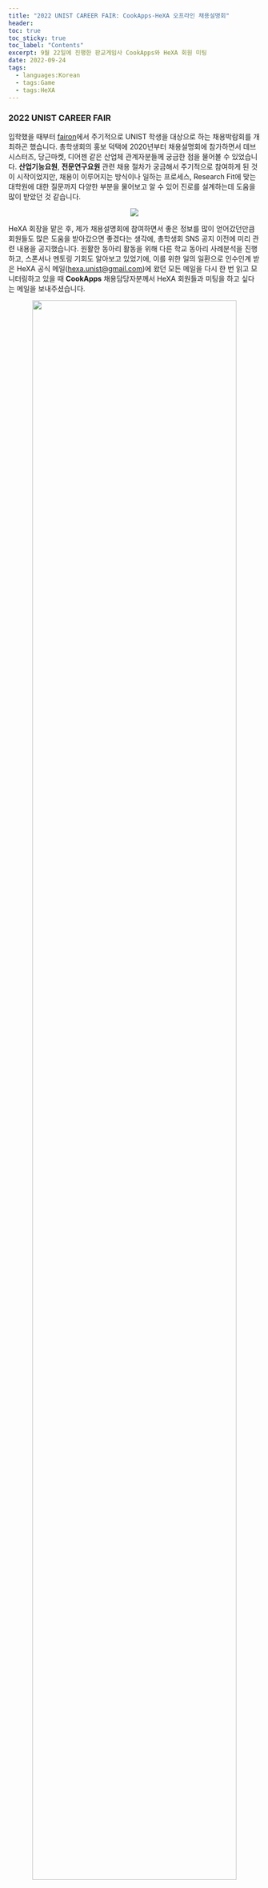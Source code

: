 ```yaml
---
title: "2022 UNIST CAREER FAIR: CookApps-HeXA 오프라인 채용설명회"
header:
toc: true
toc_sticky: true
toc_label: "Contents"
excerpt: 9월 22일에 진행한 판교게임사 CookApps와 HeXA 회원 미팅
date: 2022-09-24
tags:
  - languages:Korean
  - tags:Game
  - tags:HeXA
---
```

### 2022 UNIST CAREER FAIR
입학했을 때부터 [fairon](https://www.fairon.co.kr/)에서 주기적으로 UNIST 학생을 대상으로 하는 채용박람회를 개최하곤 했습니다. 총학생회의 홍보 덕택에 2020년부터 채용설명회에 참가하면서 데브시스터즈, 당근마켓, 디어젠 같은 산업체 관계자분들께 궁금한 점을 물어볼 수 있었습니다. __산업기능요원__, __전문연구요원__ 관련 채용 절차가 궁금해서 주기적으로 참여하게 된 것이 시작이었지만, 채용이 이루어지는 방식이나 일하는 프로세스, Research Fit에 맞는 대학원에 대한 질문까지 다양한 부분을 물어보고 알 수 있어 진로를 설계하는데 도움을 많이 받았던 것 같습니다.

<p align="center"><img src="/assets/images/2022UCF.png"></p>

HeXA 회장을 맡은 후, 제가 채용설명회에 참여하면서 좋은 정보를 많이 얻어갔던만큼 회원들도 많은 도움을 받아갔으면 좋겠다는 생각에, 총학생회 SNS 공지 이전에 미리 관련 내용을 공지했습니다. 원활한 동아리 활동을 위해 다른 학교 동아리 사례분석을 진행하고, 스폰서나 멘토링 기회도 알아보고 있었기에, 이를 위한 일의 일환으로 인수인계 받은 HeXA 공식 메일(hexa.unist@gmail.com)에 왔던 모든 메일을 다시 한 번 읽고 모니터링하고 있을 때 __CookApps__ 채용담당자분께서 HeXA 회원들과 미팅을 하고 싶다는 메일을 보내주셨습니다.

<p align="center"><img style="width: 90%" src="/assets/images/CookAppsMail.png"></p>
<p align="center"><span style="font-size:0.9em; color: gray;">CookApps 채용담당자분께서 주신 메일. 채용설명회 참여겸 먼저 메일을 주셔서 정말 감사했습니다 :)</span></p>

HeXA 내에서 게임개발에 관심이 있는 회원들이 여러 프로젝트를 진행하고 있었기에, 몇 번의 메일을 주고받은 후 최종적으로 22일에 3시에 만날 팀, 4시에 만날 팀으로 팀을 나눈 후 관심있는 회원들을 인솔하여 부스에서 미팅을 할 수 있도록 하였습니다.

### CookApps 미팅까지 이모저모
<p align="center"><img style="width: 80%" src="/assets/images/CookApps.jpg"></p>

2시 30분 즈음에 인솔을 위해 연구실에서 미리 공학관 110동으로 내려가 여러 사항을 확인했었습니다. CookApps 부스는 110동 크래프톤 부스 옆에 위치해있었기에 미리 인사도 드릴겸 가까운 카페인 **더치앤빈**에 들러 사비로 아메리카노를 구입 후, 채용담당자 3분께 전달하였습니다. 이 과정에서 3시에 10명 정도, 4시에 3명 정도의 회원이 올 것을 전달해드렸고, 108동에서 3시까지 회원분들을 기다린 후 인솔하였습니다.

<p align="center"><img style="width: 70%" src="/assets/images/CookAppsMeet.jpg"></p>
<p align="center"><span style="font-size:0.9em; color: gray;">회원들을 기다리면서 찍은 사진. 찍은 사진이 이것밖에 없다... 좀 더 찍어둘걸...</span></p>

미팅에서 CookApps와 채용과 관련된 좋은 정보를 많이 얻을 수 있었는데, 실제로 현업 경험이 있으신 선배들이 좋은 질문을 많이 해주셔서 그런지 혼자 CAREER FAIR에 참여했을 때보다 얻는게 많았던 것 같습니다.

### CookApps
#### 세 줄 요약
{% capture notice %}
- 스튜디오당 20 - 30명 정도로 이루어지며, 개발자는 5 - 6명, 총 4개의 스튜디오가 있습니다. 기획자, 디자이너, 개발자로 크게 포지션이 분리되며, 이 과정이 포지션별로 분리된 것이 아닌 자유롭게 소통 가능하여 게임 개발 프로세스 여러 분야에 참여할 수 있습니다.
- 크게 개발자 포지션은 게임/기술지원팀 클라이언트 개발자, 사내 시스템 개발자가 있으며, 게임 클라이언트 개발자는 게임 개발 위주, 기술지원팀 클라이언트 개발자는 R&D 위주, 사내 시스템 개발자는 풀스택 엔지니어라고 보시면 될 것 같습니다.
- 채용 과정은 크게 (1) 이력서 및 포트폴리오 심사 (2) 과제 심사 (3) 면접으로 이루어지며, 보충역 대상자에 대해 산업기능요원, 그리고 석사 이상의 전문연구요원을 받고 있습니다. 현역 산업기능요원 TO는 없으며, 신입 및 전직 둘 다 받습니다.
{% endcapture %}
<div class="notice--warning" style="font: 0.85em;">{{ notice | markdownify }}</div>

#### 규모와 개발 프로세스
**CookApps**는 **모바일 게임**을 전문적으로 만드는 회사로, **Facebook Game** 제작으로부터 시작되었기에 프레임워크(Android, ios Nattive 등)가 비슷한 모바일 게임 분야로 진출하게 되었다고 합니다. 

<p align="center"><img style="width: 90%" src="/assets/images/CookAppsPaint.png"></p>

**4개의 스튜디오**를 운영하고 있으며 **북미 시장**을 주요 타겟층으로 잡고 **캐주얼, RPG 장르 게임**을 주로 밀고 있다고 합니다. 스튜디오당 **20 - 30명**의 인원으로 함께 일하고 있으며, **개발자는 스튜디오당 5 - 6명**이라고 합니다. 스튜디오는 크게 **기획팀, 디자인팀, 개발자팀**으로 나뉘지만, 개발자도 기획이나 디자인 등에 참여할 수 있는 등 게임 개발과정에서 다양한 프로세스를 경험할 수 있다고 이야기해주셨습니다. 다만, 전반적인 프로젝트의 기획은 기획자가 전담한다고 합니다. 아무래도 기획자는 시장조사 같은 게임 비즈니스 분야를 담당하는 것 같습니다. 

실제로 단순 창작욕구보다는 **수익성**이 좋은 게임을 추구하며, 앱스토어나 Play스토어의 상위권 게임들이 왜 성공했는지를 세부적으로 분석하며 게임 기획을 진행합니다. 게임 기획은 시나리오, BM, 시스템 등 게임의 다양한 부분에 대해 세부적으로 이루어지며, **시나리오 작가**도 세세한 대사를 제시하는 등 이 과정에서 함께한다고 합니다. 개발 기간은 보통 1년, 길어도 2년으로 트렌드의 민감한 모바일 게임 시장에 대응하기 위해서 tight하게 개발이 이루집니다. 그래서 인디 게임 감성을 좋아하는 개발자는 회사에 취직하면 고통받을 수 있다고...

디자인팀은 크게 **원화, UI, 이펙트**로 나뉘며, 추가적으로 **애니메이션**, 그리고 **Unity, blender**를 이용한 **3D 모델링** 과정도 개발자와 함께 한다고 합니다. 위에서 언급했듯, **북미 시장**을 타겟으로 하는지라 원화가 북미 유저들이 좋아할만한 **개성있는 스타일**인 것을 확인해볼 수 있습니다.

개발은 주로 **Unity** 기반으로, **Git**을 이용하여 버전 관리가 진행되며, **Jira, Asana**를 통해 업무 프로세스 관리, **Confluence**를 이용하여 아카이빙 등이 진행된다고 합니다. 다만, 스튜디오별로 논의 후 Project Managing Tool을 결정하는 경우가 많으며, 즉각적인 소통은 주로 **사내 메신저**를 사용한다고 합니다.

#### 채용 과정과 포지션
##### 채용과정
<p align="center"><img style="width: 90%" src="/assets/images/CookAppsProcess.png"></p>

채용과정을 조금 더 이해하기 쉽게 요약해보면 아래와 같이 요약할 수 있을 것 같습니다.

{% capture notice %}
**기본 서류 및 포트폴리오 심사 - (기간을 둔 후) 프로그래밍 과제 심사 - 면접**
{% endcapture %}
<div class="notice--warning" style="font: 0.9em;">{{ notice | markdownify }}</div>

최근 회사들의 트렌드가 단순 알고리즘 위주의 Coding Test보다는 과제를 주고 일정 기간 안에 해결해오는 형식으로 변하고 있다는 이야기를 들었는데, CookApps도 그러한 것 같았습니다. 부가적으로 다른 회사도 Coding Test를 보더라도 여러 선택지를 두고 하나만 한두개만 풀어보는 식으로 진행한다는 이야기를 들을 수 있었습니다.

서류의 경우는 **Resume**와 **Portfolio**로 나뉜다고 볼 수 있으며, **포트폴리오는 자유형식**이라고 합니다. <strong><u>좋은 게임을 분석하면서 특정 중요 아이템이나 스킬, 시스템을 왜 만들었는지, 그리고 게임에 어떤 역할을 하고 있는지 분석한다면 게임에 대한 깊은 이해와 더불어 더 좋은 포트폴리오를 만드는데 도움이 될 것</u></strong>이라고 조언을 주시기도 했습니다.

실제로 경력직의 경우에는 경력 기술서(Resume)를 주로 보지만, **신입 채용의 경우에는 포트폴리오에 집중**한다고 합니다. <strong><u>어떤 프로젝트에서 어떤 역할을 담당하고 경험했는지를 중요하게 여기며, 개발자의 경우에는 Github 내용을 검토하는 것을 선호</u></strong>한다고 합니다. 실제로 기술적인 부분은 신입의 경우, 비슷한 실력인 경우가 많다고 이야기해주시기도 하셨습니다.

포트폴리오가 자유형식이라 어떤 형식으로 만들어야할지 감이 잘 안 잡히기도 하는데, Github을 꾸미는 것 이외의 정리 또는 눈에 띄고 싶은 것이 있다면 notion이나 PDF로 자료를 만들어보는 것도 나쁘지 않을 것 같다는 생각이 듭니다. 아래가 좋은 예시들 중 하나가 아닐까 싶어 자료로 제시합니다.

{% capture notice %}
- **드림코딩의 Github Readme 꾸미기:** [https://youtu.be/w9DfC2BHGPA](https://youtu.be/w9DfC2BHGPA)
- **김현준(H43RO)님의 Notion:** [https://haero.notion.site/haero/H43RO-7151be77ee0c4ca2b7e073a9156b3b2e](https://haero.notion.site/haero/H43RO-7151be77ee0c4ca2b7e073a9156b3b2e)
- **재료공학자 지망생 김민재 님의 포트폴리오:** [https://mj3259.github.io/assets/pdf/portfolio.pdf](https://mj3259.github.io/assets/pdf/portfolio.pdf)
{% endcapture %}
<div class="notice--warning" style="font: 0.85em;">{{ notice | markdownify }}</div>


##### 포지션1/2. 게임/기술지원팀 클라이언트 개발자
**게임 클라이언트 개발자**와 **기술지원팀 클라이언트 개발자**는 기본적으로 요구되는 기술스택이 비슷합니다. 다만, <strong><u>게임 개발</u></strong> 분야에 조금 더 치중하고 싶으면 **게임 클라이언트 개발자**(**[RPG 게임](https://www.cookapps.com/careers/jobDetail/324)** / **[캐주얼 게임](https://www.cookapps.com/careers/jobDetail/192)**)가 맞고, <strong><u>게임에 사용되는 기술에 대한 선제적 탐구 및 R&D</u></strong>에 더 치중하고 싶다면 **[기술지원팀 클라이언트 개발자](https://www.cookapps.com/careers/jobDetail/340)** 포지션이 더 맞다고 소개해주셨습니다.

##### 포지션3. 사내 시스템 개발자
**[사내 시스템 개발자](https://www.cookapps.com/careers/jobDetail/367)** 포지션은 사실상 **풀스택 개발자**로 스튜디오당 1 - 2명 정도로 많이 뽑는 포지션은 아니라고 했습니다. 게임 개발에 웹/앱 분야의 프론트엔드/백엔드 포지션이 그렇게 많이 필요한 것은 아니기 때문에 게임 개발에 직접적으로 연결된 클라이언트 개발자 인력이 더 많이 필요한 것으로 보였습니다.

##### 채용 이후
채용 후 **인턴 기간**은 주로 **3개월**동안 진행된다고 합니다. **처음 1달은 게임 개발과 관련된 교육을 진행하며, 남은 2달동안은 자신이 만들고 싶은 게임을 기획해서 제작**한다고 합니다. 이 때, 장르는 꼭 CookApps에서 주력으로 하고 있는 RPG나 캐주얼 게임이 아니어도 상관없다고 합니다. 

1 - 2년간의 게임 개발 그리고 출시 이후에는 마케팅 팀의 예산을 할당받아 홍보가 진행되며, 프로젝트 팀에서 마케팅 팀으로 소재, 이미지, 영상 등을 제공하며 협력이 이루어진다고 합니다. 운영 중에는 <strong><u>데이터팀이 유저수, 이탈률, 구매 전환률 등을 모니터링하며 평가</u></strong>하며, <strong><u>보통 D+7 때의 유저수를 중요하게 여기고, D+180이 되면 유저 생애 가치(LTV, Lifetime Value)를 평가하여 게임 서비스 유지 혹은 종료 등을 고민</u></strong>하다고 합니다.

#### 극복해야할 점
미팅 중에 회원들과 함께 회사 입장에서 여러 민감한 부분도 많이 물어봤는데, CookApps가 아직 부족한 부분에 대해서도 친절히 설명해주시고 극복하기 위해 노력하고 있는 점을 소개해주셔서 개인적으로 굉장히 인상 깊었던 것 같습니다.

__운영__

최근에 SNS를 불태우고 있는 **카카오게임즈 우마무스메 간담회** 이야기를 시작으로 **게임 운영**이나 **유저 피드백** 측면에 대해 CookApps는 어떻게 하고 있는지 여러 질문을 했었습니다. 채용담당자분께서 이는 CookApps에서도 부족하다고 생각되는 부분이라고 생각하신다고 이야기를 시작하시며 아무래도 소규모로 많은 게임이 운영하다보니 유저 피드백을 적극적으로 실시간으로 반영하는 것이 매우 어렵다고 이야기하셨습니다. 최근 개발한 게임에서도 이로 인한 문제가 종종 발생했고, 이를 보완하기 위해서 **다양한 소통 방식을 계획**하고 있다고도 하셨습니다. 

뒤에서 적을 내용이기도 하지만, 실제로 모바일 게임의 수명이 길지 않고, 많은 게임을 만들어본 데이터를 바탕으로 게임을 성공시키려는 전략을 진행하고 있다보니 더 힘든 면도 있는 것 같습니다. 다만, 이를 극복하기 위해 다양한 고민을 하고 있는 점을 확인하며, 정말로 좋은 게임을 만들기 위해서 다양한 방향으로 고민하고 있다는 것을 느낄 수 있어서 인상 깊었습니다.<br>

__QA__

현재 따로 QA 전문가가 있어 품질을 체계적으로 관리하기 보다는 스튜디오 관계자분들이 직접 플레이해보고 자체적으로 QA가 이루어지고 있다고 이야기해주셨습니다. 다만, 온라인으로 연동되어 진행되는 게임들은 **유저의 유치와 유지**에 게임의 수명이 걸려있다보니 BM(Business Management)에 대한 연구도 계속 진행하고 있고, **유저 유치 경험과 관련된 Senior를 지속적으로 뽑아 이러한 문제를 해결**하려고 하신다고 설명해주셨습니다.<br>

__수익, 그리고 혁신과 독창성__

CookApps가 최종적으로 추구하는 게임은 **수익을 잘 내는 게임**입니다. 혁신적인 게임이라 하면 기존에 시장에 나와있지 않았지만 많은 사람들에게 사랑받으며 새로운 트렌드를 개척하는 게임을 말합니다. 실험적인 성격이 강하며 개발 기간과 비용도 더 높고 성공 확률도 낮은 편입니다. CookApps의 경우, 이러한 개발에 투자할 정도로 규모가 크지는 않기 때문에, 자칫하면 독이 될 가능성이 높습니다. 대신 기존에 시장에 나와있는 트렌디한 게임들을 벤치마킹하고 독창적인 시스템을 추가하고 결합하는 등 변화시켜 작은 성공을 이어나가는 것에 집중하고 있다고 합니다.

실제로 **손익분기점(BEP)를 기준으로 평가하여 10개의 게임을 개발하면 1, 2개 정도가 성공할까말까 수준**이며, 수익의 출처도 시장에 따라 다양하여 여러 방향으로 잘 선택해야한다고 설명해주셨습니다. 게임 내 재화 구매가 주 수입인 경우도 있고, 광고가 절반 이상의 수익을 내는 경우도 있다고 하시며 인도와 북미의 예시를 들어주시기도 하셨습니다. **인도와 같은 경우에는 non-paid user라고 구매는 없지만 광고 보상을 적극적으로 사용하는 유저가 많고, 북미의 경우에는 광고 단가(CPI, cost per install)가 낮아 수익성이 적다고 합니다.**

장기간 대규모 유저가 확보된 대기업 게임의 경우에는 IP를 활용한 굿즈 등으로 수익을 내기도 하지만 CookApps는 이런 수익을 기대하기는 어려운 편이라고 합니다. **그럼에도 최근에는 캐릭터 디자인 등에 대해서는 변리사와 함께 상표권 등록을 하는 등 IP 부분에서도 많은 노력을 기울이고 있다고 말해주셨습니다.**

### 후기
<p align="center"><img style="width: 90%" src="/assets/images/CookAppsGoods.jpg"></p>
<p align="center"><span style="font-size:0.9em; color: gray;">CookApps로부터 받은 어마어마한 양의 굿즈와 동아리방에 오자마자 다시 코딩을 시작한 HeXA 회원들</span></p>

코로나 감염이나 일정 때문에 참여하지 못한 회원들을 위해 추후 HeXA를 대상으로 Zoom으로 진행하는 CookApps 온라인 채용설명회를 요청함과 동시에, 방학 중에 단체로 CookApps에 방문할 시 회사 탐방과 함께 기술적인 질문도 받을 수 있도록 도움을 주겠다는 말씀을 해주셔서 감사했습니다. 한 번 기획해봐야할 것 같습니다! :) 

미래에 게임 개발을 꿈꿀 신입생들 위주로 받은 굿즈를 양보하긴 했지만, 미팅에서의 여러 이야기를 통해 그 이상으로 많은 것을 배워간 시간이기도 했던 것 같습니다. 실제로 연락을 주신 채용담당자분께서 여러 게임 회사를 거쳐오셨기에, 과거 인디게임 개발자를 꿈꾸다가, 고등학생 때 만화 기술 연구 및 창작자로 진로를 바꾼 입장에서 여러 재밌는 이야기를 많이 들을 수 있었습니다. 

게임 개발을 하고 있는 회원을 상대로 여러 조언을 남겨주셨는데 인디게임 개발자와 의사결정에 대한 조언이 특히 인상깊었습니다. 인디 개발자들이 많이 하는 고민이 나만의 게임을 만들고 싶은데 아트, 사운드 등 능력이 부족한데, 그렇다고 개발사에 취업을 하면 내가 만들고 싶은 게임을 만들 수 있을지 걱정하는 딜레마에 빠지게 됩니다. 반드시 완벽한 게임을 한번에 만들어내야 한다는 집착을 버리고 일단 단순한 것이라도 하나씩 만들어서 출시해보는 것이 매우 중요하며, 그 과정에서 얻은 데이터와 경험이 더 좋은 게임을 만드는데 사용된다고 강조해주셨습니다. 또한 개발 도중에 의사결정 충돌이 생길 시, 무조건 기존의 데이터를 기준으로 판단하여 기존의 시장에서 수익성을 낸 게임과 유사한 방향으로 결정된다는 CookApps의 의사결정 프로세스에 대해서 소개해주시기도 했습니다.

### HeXA의 미래
역설적으로 인디게임 개발자가 독창적이고 혁신적인 게임 개발의 위해 돈이 필요한 것처럼, HeXA라는 동아리를 운영하면서도 많은 딜레마와 고민을 겪곤 합니다.

막 동아리에 들어왔던 시점에는 동아리가 다루고 있는 분야가 너무 비대해지고, COVID-19 팬데믹까지 겹쳐 혼란스러운 면이 가중됐었고, 2년동안 간부진으로써 동아리 내에서 여러 의사결정을 하면서 **현업자들과의 소통**과 **스폰서의 지원**, **동아리 시스템의 개편** 등 여러 필요한 부분이 갈수록 눈에 밟히는 것 같습니다.

개발의 즐거움을 느끼기 위해 **함께 프로젝트를 진행할 사람**을 찾고, 진로를 위해 **정보 수집과 성과**를 지속적으로 내는 것 사이의 균형을 잡는데 있어, 그리고 어느 정도로 분야를 확장하고 제한할지 고민하는데 있어 아직까지 미숙한 부분이 많다고 느낍니다. **멘토링**도 아직 개인 인맥의 영향을 많이 받고, **스폰서**도 아직까지 조사가 많이 필요한 시점이라고 생각합니다.

소통과 지원의 첫 단추였던 D2 Campus Partners 재선정에 실패하고, 동아리 시스템 개편에는 여러 골머리를 앓고 있는 등 앞으로도 많이 실패를 겪을 것이라고 생각합니다. 그러나 프로젝트 시스템과 앱/웹, 게임, 해킹으로 분야를 확립하고, 인수인계를 위한 의사결정 양식 및 템플릿 제작에 대한 기초공사를 시작하는 등 작은 성공도 거두고 있습니다. 이번 CookApps 미팅은 감사하게도 회사 측의 제안으로 진행하게 되었지만, 앞으로는 선제적으로 그리고 적극적으로 움직이고, 앞으로도 잘 할 수 있도록 후대 간부진에게 관련 경험을 쌓게하여 개발의 즐거움과 동시에 부가가치를 지속적으로 창출할 수 있는 시스템을 만들어주는 것이 중요할 것입니다. 

아마, 졸업할 때까지 HeXA와 엮여있을 가능성이 높은지라 열심히 해봐야겠네요. \
소통은 언제든지 환영입니다 :) 아래 메일로 언제든지 연락주세요 :D

{% capture notice %}
**HeXA 대표 메일:** hexa.unist@gmail.com \
**개인 메일:** d02reams@unist.ac.kr
{% endcapture %}
<div class="notice--warning" style="font: 0.85em;">{{ notice | markdownify }}</div>

긴 글 읽어주셔서 감사합니다!

{% capture notice %}
먼저, 좋은 제안해주신 CookApps 채용담당자분들과 함께 미팅에 참여하고 이 글을 쓰는데 많은 도움주신 HeXA 회원분들께 감사의 말씀을 드립니다.

**Special Thanks to. CookApps, 이서윤, 오주한, 임재민, 배상현, 조은호**
- **CookApps 홈페이지:** [https://www.cookapps.com/](https://www.cookapps.com/)
- **CookApps 채용 사이트:** [https://www.cookapps.com/careers/list](https://www.cookapps.com/careers/list)
{% endcapture %}
<div class="notice--warning" style="font: 0.85em;">{{ notice | markdownify }}</div>
